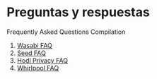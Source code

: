 # Preguntas y respuestas
Frequently Asked Questions Compilation 

1. [Wasabi FAQ](wasabi.md)
2. [Seed FAQ](seed.md)
3. [Hodl Privacy FAQ](hodl-privacy.md)
4. [Whirlpool FAQ](whirlpool.md)
